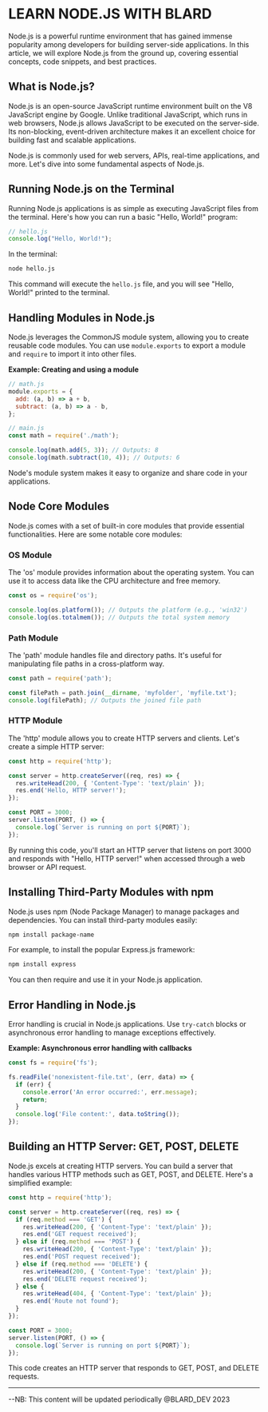 

# LEARN NODE.JS WITH BLARD

Node.js is a powerful runtime environment that has gained immense popularity among developers for building server-side applications. In this article, we will explore Node.js from the ground up, covering essential concepts, code snippets, and best practices.

## What is Node.js?

Node.js is an open-source JavaScript runtime environment built on the V8 JavaScript engine by Google. Unlike traditional JavaScript, which runs in web browsers, Node.js allows JavaScript to be executed on the server-side. Its non-blocking, event-driven architecture makes it an excellent choice for building fast and scalable applications.

Node.js is commonly used for web servers, APIs, real-time applications, and more. Let's dive into some fundamental aspects of Node.js.

## Running Node.js on the Terminal

Running Node.js applications is as simple as executing JavaScript files from the terminal. Here's how you can run a basic "Hello, World!" program:

```javascript
// hello.js
console.log("Hello, World!");
```

In the terminal:

```bash
node hello.js
```

This command will execute the `hello.js` file, and you will see "Hello, World!" printed to the terminal.

## Handling Modules in Node.js

Node.js leverages the CommonJS module system, allowing you to create reusable code modules. You can use `module.exports` to export a module and `require` to import it into other files.

**Example: Creating and using a module**

```javascript
// math.js
module.exports = {
  add: (a, b) => a + b,
  subtract: (a, b) => a - b,
};
```

```javascript
// main.js
const math = require('./math');

console.log(math.add(5, 3)); // Outputs: 8
console.log(math.subtract(10, 4)); // Outputs: 6
```

Node's module system makes it easy to organize and share code in your applications.

## Node Core Modules

Node.js comes with a set of built-in core modules that provide essential functionalities. Here are some notable core modules:

### OS Module

The 'os' module provides information about the operating system. You can use it to access data like the CPU architecture and free memory.

```javascript
const os = require('os');

console.log(os.platform()); // Outputs the platform (e.g., 'win32')
console.log(os.totalmem()); // Outputs the total system memory
```

### Path Module

The 'path' module handles file and directory paths. It's useful for manipulating file paths in a cross-platform way.

```javascript
const path = require('path');

const filePath = path.join(__dirname, 'myfolder', 'myfile.txt');
console.log(filePath); // Outputs the joined file path
```

### HTTP Module

The 'http' module allows you to create HTTP servers and clients. Let's create a simple HTTP server:

```javascript
const http = require('http');

const server = http.createServer((req, res) => {
  res.writeHead(200, { 'Content-Type': 'text/plain' });
  res.end('Hello, HTTP server!');
});

const PORT = 3000;
server.listen(PORT, () => {
  console.log(`Server is running on port ${PORT}`);
});
```

By running this code, you'll start an HTTP server that listens on port 3000 and responds with "Hello, HTTP server!" when accessed through a web browser or API request.

## Installing Third-Party Modules with npm

Node.js uses npm (Node Package Manager) to manage packages and dependencies. You can install third-party modules easily:

```bash
npm install package-name
```

For example, to install the popular Express.js framework:

```bash
npm install express
```

You can then require and use it in your Node.js application.

## Error Handling in Node.js

Error handling is crucial in Node.js applications. Use `try-catch` blocks or asynchronous error handling to manage exceptions effectively.

**Example: Asynchronous error handling with callbacks**

```javascript
const fs = require('fs');

fs.readFile('nonexistent-file.txt', (err, data) => {
  if (err) {
    console.error('An error occurred:', err.message);
    return;
  }
  console.log('File content:', data.toString());
});
```

## Building an HTTP Server: GET, POST, DELETE

Node.js excels at creating HTTP servers. You can build a server that handles various HTTP methods such as GET, POST, and DELETE. Here's a simplified example:

```javascript
const http = require('http');

const server = http.createServer((req, res) => {
  if (req.method === 'GET') {
    res.writeHead(200, { 'Content-Type': 'text/plain' });
    res.end('GET request received');
  } else if (req.method === 'POST') {
    res.writeHead(200, { 'Content-Type': 'text/plain' });
    res.end('POST request received');
  } else if (req.method === 'DELETE') {
    res.writeHead(200, { 'Content-Type': 'text/plain' });
    res.end('DELETE request received');
  } else {
    res.writeHead(404, { 'Content-Type': 'text/plain' });
    res.end('Route not found');
  }
});

const PORT = 3000;
server.listen(PORT, () => {
  console.log(`Server is running on port ${PORT}`);
});
```

This code creates an HTTP server that responds to GET, POST, and DELETE requests.

---


--NB: This content will be updated periodically @BLARD_DEV 2023

